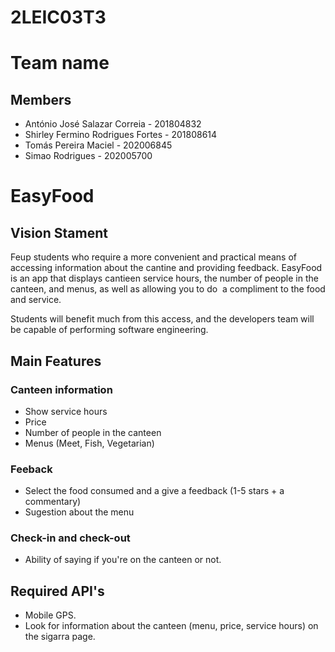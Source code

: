 # 2LEIC03T3

# Team name

## Members
- António José Salazar Correia - 201804832
- Shirley Fermino Rodrigues Fortes - 201808614
- Tomás Pereira Maciel - 202006845
- Simao Rodrigues - 202005700


# EasyFood

## Vision Stament
Feup students who require a more convenient and practical means of accessing information about the cantine and providing feedback.
EasyFood is an app that displays cantieen service hours, the number of people in the canteen, and menus, as well as allowing you to do  a compliment to the food and service.

Students will benefit much from this access, and the developers team will be capable of performing software engineering.

## Main Features
### Canteen information 
- Show service hours
- Price
- Number of people in the canteen
- Menus (Meet, Fish, Vegetarian) 

### Feeback
- Select the food consumed and a give a feedback (1-5 stars + a commentary)
- Sugestion about the menu

### Check-in and check-out
- Ability of saying if you're on the canteen or not.

## Required API's
- Mobile GPS.
- Look for information about the canteen (menu, price, service hours) on the sigarra page.
